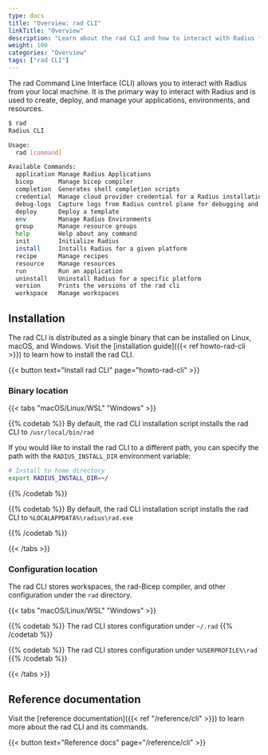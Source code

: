 ```yaml
---
type: docs
title: "Overview: rad CLI"
linkTitle: "Overview"
description: "Learn about the rad CLI and how to interact with Radius from your local machine"
weight: 100
categories: "Overview"
tags: ["rad CLI"]
---
```


The rad Command Line Interface (CLI) allows you to interact with Radius from your local machine. It is the primary way to interact with Radius and is used to create, deploy, and manage your applications, environments, and resources.

```bash
$ rad
Radius CLI

Usage:
  rad [command]

Available Commands:
  application Manage Radius Applications
  bicep       Manage bicep compiler
  completion  Generates shell completion scripts
  credential  Manage cloud provider credential for a Radius installation.
  debug-logs  Capture logs from Radius control plane for debugging and diagnostics.
  deploy      Deploy a template
  env         Manage Radius Environments
  group       Manage resource groups
  help        Help about any command
  init        Initialize Radius
  install     Installs Radius for a given platform
  recipe      Manage recipes
  resource    Manage resources
  run         Run an application
  uninstall   Uninstall Radius for a specific platform
  version     Prints the versions of the rad cli
  workspace   Manage workspaces
```

## Installation

The rad CLI is distributed as a single binary that can be installed on Linux, macOS, and Windows. Visit the [installation guide]({{< ref howto-rad-cli >}}) to learn how to install the rad CLI.

{{< button text="Install rad CLI" page="howto-rad-cli" >}}

### Binary location

{{< tabs "macOS/Linux/WSL" "Windows" >}}

{{% codetab %}}
By default, the rad CLI installation script installs the rad CLI to `/usr/local/bin/rad`

If you would like to install the rad CLI to a different path, you can specify the path with the `RADIUS_INSTALL_DIR` environment variable:

```bash
# Install to home directory
export RADIUS_INSTALL_DIR=~/
```

{{% /codetab %}}

{{% codetab %}}
By default, the rad CLI installation script installs the rad CLI to `%LOCALAPPDATA%\radius\rad.exe`

{{% /codetab %}}

{{< /tabs >}}

### Configuration location

The rad CLI stores workspaces, the rad-Bicep compiler, and other configuration under the `rad` directory.

{{< tabs "macOS/Linux/WSL" "Windows" >}}

{{% codetab %}}
The rad CLI stores configuration under `~/.rad`
{{% /codetab %}}

{{% codetab %}}
The rad CLI stores configuration under `%USERPROFILE%\rad`
{{% /codetab %}}

{{< /tabs >}}


## Reference documentation

Visit the [reference documentation]({{< ref "/reference/cli" >}}) to learn more about the rad CLI and its commands.

{{< button text="Reference docs" page="/reference/cli" >}}